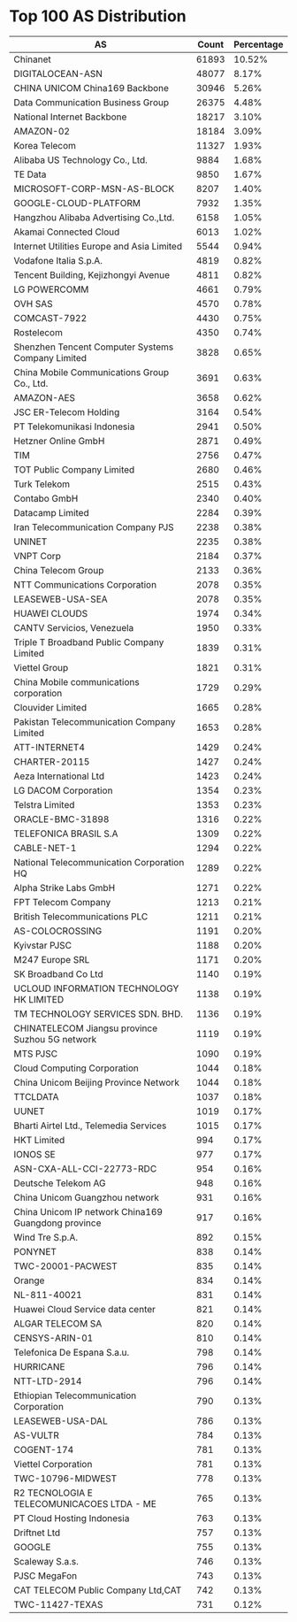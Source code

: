# Top 100 AS Distribution
| AS | Count | Percentage |
|----|----|----|
| Chinanet | 61893 | 10.52% |
| DIGITALOCEAN-ASN | 48077 | 8.17% |
| CHINA UNICOM China169 Backbone | 30946 | 5.26% |
| Data Communication Business Group | 26375 | 4.48% |
| National Internet Backbone | 18217 | 3.10% |
| AMAZON-02 | 18184 | 3.09% |
| Korea Telecom | 11327 | 1.93% |
| Alibaba US Technology Co., Ltd. | 9884 | 1.68% |
| TE Data | 9850 | 1.67% |
| MICROSOFT-CORP-MSN-AS-BLOCK | 8207 | 1.40% |
| GOOGLE-CLOUD-PLATFORM | 7932 | 1.35% |
| Hangzhou Alibaba Advertising Co.,Ltd. | 6158 | 1.05% |
| Akamai Connected Cloud | 6013 | 1.02% |
| Internet Utilities Europe and Asia Limited | 5544 | 0.94% |
| Vodafone Italia S.p.A. | 4819 | 0.82% |
| Tencent Building, Kejizhongyi Avenue | 4811 | 0.82% |
| LG POWERCOMM | 4661 | 0.79% |
| OVH SAS | 4570 | 0.78% |
| COMCAST-7922 | 4430 | 0.75% |
| Rostelecom | 4350 | 0.74% |
| Shenzhen Tencent Computer Systems Company Limited | 3828 | 0.65% |
| China Mobile Communications Group Co., Ltd. | 3691 | 0.63% |
| AMAZON-AES | 3658 | 0.62% |
| JSC ER-Telecom Holding | 3164 | 0.54% |
| PT Telekomunikasi Indonesia | 2941 | 0.50% |
| Hetzner Online GmbH | 2871 | 0.49% |
| TIM | 2756 | 0.47% |
| TOT Public Company Limited | 2680 | 0.46% |
| Turk Telekom | 2515 | 0.43% |
| Contabo GmbH | 2340 | 0.40% |
| Datacamp Limited | 2284 | 0.39% |
| Iran Telecommunication Company PJS | 2238 | 0.38% |
| UNINET | 2235 | 0.38% |
| VNPT Corp | 2184 | 0.37% |
| China Telecom Group | 2133 | 0.36% |
| NTT Communications Corporation | 2078 | 0.35% |
| LEASEWEB-USA-SEA | 2078 | 0.35% |
| HUAWEI CLOUDS | 1974 | 0.34% |
| CANTV Servicios, Venezuela | 1950 | 0.33% |
| Triple T Broadband Public Company Limited | 1839 | 0.31% |
| Viettel Group | 1821 | 0.31% |
| China Mobile communications corporation | 1729 | 0.29% |
| Clouvider Limited | 1665 | 0.28% |
| Pakistan Telecommunication Company Limited | 1653 | 0.28% |
| ATT-INTERNET4 | 1429 | 0.24% |
| CHARTER-20115 | 1427 | 0.24% |
| Aeza International Ltd | 1423 | 0.24% |
| LG DACOM Corporation | 1354 | 0.23% |
| Telstra Limited | 1353 | 0.23% |
| ORACLE-BMC-31898 | 1316 | 0.22% |
| TELEFONICA BRASIL S.A | 1309 | 0.22% |
| CABLE-NET-1 | 1294 | 0.22% |
| National Telecommunication Corporation HQ | 1289 | 0.22% |
| Alpha Strike Labs GmbH | 1271 | 0.22% |
| FPT Telecom Company | 1213 | 0.21% |
| British Telecommunications PLC | 1211 | 0.21% |
| AS-COLOCROSSING | 1191 | 0.20% |
| Kyivstar PJSC | 1188 | 0.20% |
| M247 Europe SRL | 1171 | 0.20% |
| SK Broadband Co Ltd | 1140 | 0.19% |
| UCLOUD INFORMATION TECHNOLOGY HK LIMITED | 1138 | 0.19% |
| TM TECHNOLOGY SERVICES SDN. BHD. | 1136 | 0.19% |
| CHINATELECOM Jiangsu province Suzhou 5G network | 1119 | 0.19% |
| MTS PJSC | 1090 | 0.19% |
| Cloud Computing Corporation | 1044 | 0.18% |
| China Unicom Beijing Province Network | 1044 | 0.18% |
| TTCLDATA | 1037 | 0.18% |
| UUNET | 1019 | 0.17% |
| Bharti Airtel Ltd., Telemedia Services | 1015 | 0.17% |
| HKT Limited | 994 | 0.17% |
| IONOS SE | 977 | 0.17% |
| ASN-CXA-ALL-CCI-22773-RDC | 954 | 0.16% |
| Deutsche Telekom AG | 948 | 0.16% |
| China Unicom Guangzhou network | 931 | 0.16% |
| China Unicom IP network China169 Guangdong province | 917 | 0.16% |
| Wind Tre S.p.A. | 892 | 0.15% |
| PONYNET | 838 | 0.14% |
| TWC-20001-PACWEST | 835 | 0.14% |
| Orange | 834 | 0.14% |
| NL-811-40021 | 831 | 0.14% |
| Huawei Cloud Service data center | 821 | 0.14% |
| ALGAR TELECOM SA | 820 | 0.14% |
| CENSYS-ARIN-01 | 810 | 0.14% |
| Telefonica De Espana S.a.u. | 798 | 0.14% |
| HURRICANE | 796 | 0.14% |
| NTT-LTD-2914 | 796 | 0.14% |
| Ethiopian Telecommunication Corporation | 790 | 0.13% |
| LEASEWEB-USA-DAL | 786 | 0.13% |
| AS-VULTR | 784 | 0.13% |
| COGENT-174 | 781 | 0.13% |
| Viettel Corporation | 781 | 0.13% |
| TWC-10796-MIDWEST | 778 | 0.13% |
| R2 TECNOLOGIA E TELECOMUNICACOES LTDA - ME | 765 | 0.13% |
| PT Cloud Hosting Indonesia | 763 | 0.13% |
| Driftnet Ltd | 757 | 0.13% |
| GOOGLE | 755 | 0.13% |
| Scaleway S.a.s. | 746 | 0.13% |
| PJSC MegaFon | 743 | 0.13% |
| CAT TELECOM Public Company Ltd,CAT | 742 | 0.13% |
| TWC-11427-TEXAS | 731 | 0.12% |
